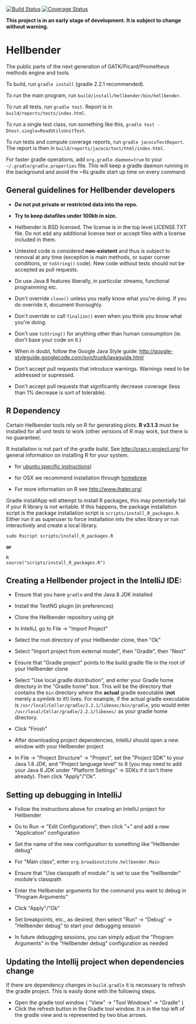 [![Build Status](https://magnum.travis-ci.com/broadinstitute/hellbender.svg?token=WFzCX7pDpMhnHx5RX8kq&branch=master)](https://magnum.travis-ci.com/broadinstitute/hellbender)
[![Coverage Status](https://coveralls.io/repos/broadinstitute/hellbender/badge.svg?branch=master)](https://coveralls.io/r/broadinstitute/hellbender?branch=master)

**This project is in an early stage of development.  It is subject to change without warning.**  

Hellbender
================

The public parts of the next generation of GATK/Picard/Prometheus methods engine and tools.


To build, run `gradle install` (gradle 2.2.1 recommended).

To run the main program, run `build/install/hellbender/bin/hellbender`.

To run all tests, run `gradle test`. Report is in `build/reports/tests/index.html`.

To run a single test class, run something like this, `gradle test -Dtest.single=ReadUtilsUnitTest`.

To run tests and compute coverage reports, run `gradle jacocoTestReport`. The report is then in `build/reports/jacoco/test/html/index.html`.

For faster gradle operations, add `org.gradle.daemon=true` to your `~/.gradle/gradle.properties` file.  This will keep a gradle daemon running in the background and avoid the ~6s gradle start up time on every command.  

General guidelines for Hellbender developers
----------------

* **Do not put private or restricted data into the repo.**

* **Try to keep datafiles under 100kb in size.**

* Hellbender is  BSD licensed.  The license is in the top level LICENSE.TXT file.  Do not add any additional license text or accept files with a license included in them.

* Untested code is considered **non-existent** and thus is subject to removal at any time (exception is main methods, or super corner conditions, or `toString()` code). New code without tests should not be accepted as pull requests.

* Do use Java 8 features liberally, in particular streams, functional programming etc.

* Don't override `clone()` unless you really know what you're doing. If you do override it, document thoroughly.

* Don't override or call `finalize()` even when you think you know what you're doing.

* Don't use `toString()` for anything other than human consumption (ie. don't base your code on it.)

* When in doubt, follow the Google Java Style guide: http://google-styleguide.googlecode.com/svn/trunk/javaguide.html

* Don't accept pull requests that introduce warnings. Warnings need to be addressed or supressed.

* Don't accept pull requests that significantly decrease coverage (less than 1% decrease is sort of tolerable). 

R Dependency
----------------
Certain Hellbender tools rely on R for generating plots. **R v3.1.3** must be installed for all unit tests to work (other versions of R may work, but there is no guarantee).  

R installation is not part of the gradle build.  See http://cran.r-project.org/ for general information on installing R for your system.
* for [ubuntu specific instructions](http://cran.r-project.org/bin/linux/ubuntu/README))
* for OSX we recommend installation through [homebrew](http://brew.sh/)

* For more information on R see http://www.ihater.org/

Gradle installApp will attempt to install R packages, this may potentially fail if your R library is not writable.  If this happens, the package installation script is the package installation script is `scripts/install_R_packages.R`.  Either run it as superuser to force installation into the sites library or run interactively and create a local library.
```
sudo Rscript scripts/install_R_packages.R
```
**or**
```
R 
source("scripts/install_R_packages.R")
```

Creating a Hellbender project in the IntelliJ IDE:
----------------

* Ensure that you have `gradle` and the Java 8 JDK installed

* Install the TestNG plugin (in preferences)

* Clone the Hellbender repository using git

* In IntelliJ, go to File -> "Import Project"

* Select the root directory of your Hellbender clone, then "Ok"

* Select "Import project from external model", then "Gradle", then "Next"

* Ensure that "Gradle project" points to the build.gradle file in the root of your Hellbender clone

* Select "Use local gradle distribution", and enter your Gradle home directory in the "Gradle home" box. This will be the directory that contains the `bin` directory where the **actual** gradle executable (**not** merely a symlink to it!) lives. For example, if the actual gradle executable is `/usr/local/Cellar/gradle/2.2.1/libexec/bin/gradle`, you would enter `/usr/local/Cellar/gradle/2.2.1/libexec/` as your gradle home directory.

* Click "Finish"

* After downloading project dependencies, IntelliJ should open a new window with your Hellbender project

* In File -> "Project Structure" -> "Project", set the "Project SDK" to your Java 1.8 JDK, and "Project language level" to 8 (you may need to add your Java 8 JDK under "Platform Settings" -> SDKs if it isn't there already). Then click "Apply"/"Ok".


Setting up debugging in IntelliJ
----------------

* Follow the instructions above for creating an IntelliJ project for Hellbender

* Go to Run -> "Edit Configurations", then click "+" and add a new "Application" configuration

* Set the name of the new configuration to something like "Hellbender debug"

* For "Main class", enter `org.broadinstitute.hellbender.Main`

* Ensure that "Use classpath of module:" is set to use the "hellbender" module's classpath

* Enter the Hellbender arguments for the command you want to debug in "Program Arguments"

* Click "Apply"/"Ok"

* Set breakpoints, etc., as desired, then select "Run" -> "Debug" -> "Hellbender debug" to start your debugging session

* In future debugging sessions, you can simply adjust the "Program Arguments" in the "Hellbender debug" configuration as needed

Updating the Intellij project when dependencies change
-------------------
If there are dependency changes in `build.gradle` it is necessary to refresh the gradle project. This is easily done with the following steps.

* Open the gradle tool window  ( "View" -> "Tool Windows" -> "Gradle" )
* Click the refresh button in the Gradle tool window.  It is in the top left of the gradle view and is represented by two blue arrows.
